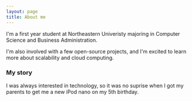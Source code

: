 ```yaml
---
layout: page
title: About me
---
```


I'm a first year student at Northeastern Univeristy majoring in Computer Science and Business Administration.

I'm also involved with a few open-source projects, and I'm excited to learn more about scalability and cloud computing.

### My story

I was always interested in technology, so it was no suprise when I got my parents to get me a new iPod nano on my 5th birthday.
